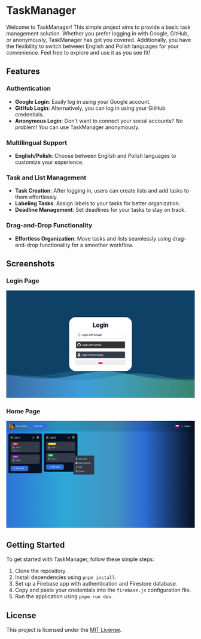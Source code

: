 # TaskManager

Welcome to TaskManager! This simple project aims to provide a basic task management solution. Whether you prefer logging in with Google, GitHub, or anonymously, TaskManager has got you covered. Additionally, you have the flexibility to switch between English and Polish languages for your convenience. Feel free to explore and use it as you see fit!

## Features

### Authentication
- **Google Login**: Easily log in using your Google account.
- **GitHub Login**: Alternatively, you can log in using your GitHub credentials.
- **Anonymous Login**: Don't want to connect your social accounts? No problem! You can use TaskManager anonymously.

### Multilingual Support
- **English/Polish**: Choose between English and Polish languages to customize your experience.

### Task and List Management
- **Task Creation**: After logging in, users can create lists and add tasks to them effortlessly.
- **Labeling Tasks**: Assign labels to your tasks for better organization.
- **Deadline Management**: Set deadlines for your tasks to stay on track.

### Drag-and-Drop Functionality
- **Effortless Organization**: Move tasks and lists seamlessly using drag-and-drop functionality for a smoother workflow.

## Screenshots

### Login Page
![Login Page](login.png)

### Home Page
![Home Page](home.png)


## Getting Started

To get started with TaskManager, follow these simple steps:

1. Clone the repository.
2. Install dependencies using `pnpm install`.
3. Set up a Firebase app with authentication and Firestore database.
4. Copy and paste your credentials into the `firebase.js` configuration file.
5. Run the application using `pnpm run dev`.

## License

This project is licensed under the [MIT License](LICENSE).
